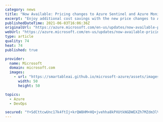 ```yaml
---
category: news
title: "Now Available: Pricing changes to Azure Sentinel and Azure Monitor to help you reduce costs"
excerpt: "Enjoy additional cost savings with the new price changes to Azure Sentinel and Azure monitor.  These changes took effect on June 2, 2021."
publishedDateTime: 2021-06-03T16:06:36Z
originalUrl: "https://azure.microsoft.com/en-us/updates/now-available-pricing-changes-to-azure-sentinel-and-azure-monitor-to-help-you-reduce-costs/"
webUrl: "https://azure.microsoft.com/en-us/updates/now-available-pricing-changes-to-azure-sentinel-and-azure-monitor-to-help-you-reduce-costs/"
type: article
quality: 74
heat: 74
published: true

provider:
  name: Microsoft
  domain: microsoft.com
  images:
    - url: "https://smartableai.github.io/microsoft-azure/assets/images/organizations/microsoft.com-50x50.jpg"
      width: 50
      height: 50

topics:
  - Azure
  - DevOps

secured: "Y+SdCttcwUnc17k4ftIj+krQW8HM+HQ+jvehha8kPXUtkNGDWEXZh7MZdm3lVtan1QiRosAXD++1idGJyUIy/rsu/4VeYCZRYXSUv5A/pN/bS9BemDkq28pcuQfvPcqR5qDVOLVz+WM75MszICkHoMXfSmLnASCYNNXKWfHnmirqtNALGnxqiDFd2RDyaDjvhuE+hVRmRCjAhTflVFFbjBoq2QAdPBoK74/vTcf5f7XXTekskJzwcsaqAaJn9khCCkTy5cOXoPb/kNpbvpZBSqM9bZnaEapH5D9ke+5aMckNIlFs9s6AZ4lY/2I/+LF4ZHu+Zn0yQtUkKbr9dn6jAbItyUceV4Lk8PjHZTwhxJg=;ZgNrMXZ3Yf6ZvEC/V4b+tw=="
---
```


